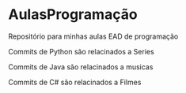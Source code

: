 # AulasProgramação

Repositório para minhas aulas EAD de programação

Commits de Python são relacinados a Series

Commits de Java são relacinados a musicas

Commits de C# são relacinados a Filmes

